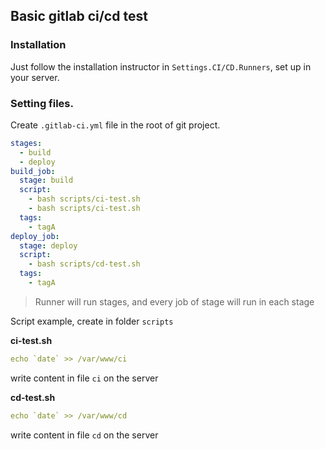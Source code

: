 ## Basic gitlab ci/cd test

### Installation 

Just follow the installation instructor in `Settings.CI/CD.Runners`, set up in your server.

### Setting files.

Create `.gitlab-ci.yml` file in the root of git project.


```yaml
stages:
  - build
  - deploy
build_job:
  stage: build
  script:
    - bash scripts/ci-test.sh
    - bash scripts/ci-test.sh
  tags:
    - tagA
deploy_job:
  stage: deploy
  script:
    - bash scripts/cd-test.sh
  tags:
    - tagA
```

> Runner will run stages, and every job of stage will run in each stage


Script example, create in folder `scripts`


**ci-test.sh**

```yaml
echo `date` >> /var/www/ci
```

write content in file `ci` on the server

**cd-test.sh**

```yaml
echo `date` >> /var/www/cd
```

write content in file `cd` on the server